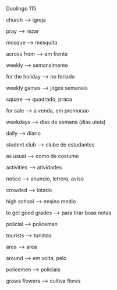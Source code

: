 <p>Duolingo 115</p>
<p>church --> igreja</p>
<p>pray --> rezar</p>
<p>mosque --> mesquita</p>
<p>across from --> em frente</p>
<p>weekly --> semanalmente</p>
<p>for the holiday --> no feriado</p>
<p>weekly games --> jogos semanais</p>
<p>square --> quadrado, praca</p>
<p>for sale --> a venda, em promocao</p>
<p>weekdays --> dias de semana (dias uteis)</p>
<p>daily --> diario</p>
<p>student club --> clube de estudantes</p>
<p>as usual --> como de costume</p>
<p>activities --> atividades</p>
<p>notice --> anuncio, letrero, aviso</p>
<p>crowded --> lotado</p>
<p>high school --> ensino medio</p>
<p>to get good grades --> para tirar boas notas</p>
<p>policial --> policeman</p>
<p>tourists --> turistas</p>
<p>area --> area</p>
<p>around --> em volta, pelo</p>
<p>policemen --> policiais</p>
<p>grows flowers --> cultiva flores</p>

